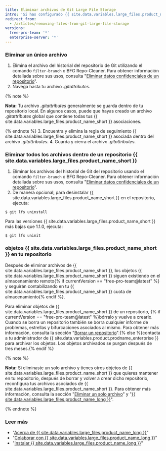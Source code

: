 ```yaml
---
title: Eliminar archivos de Git Large File Storage
intro: 'Si has configurado {{ site.data.variables.large_files.product_name_short }} para tu repositorio, puedes eliminar todos los archivos o un subconjunto de archivos desde {{ site.data.variables.large_files.product_name_short }}.'
redirect_from:
  - /articles/removing-files-from-git-large-file-storage
versions:
  free-pro-team: '*'
  enterprise-server: '*'
---
```


### Eliminar un único archivo

1.  Elimina el archivo del historial del repositorio de Git utilizando el comando `filter-branch` o BFG Repo-Cleaner. Para obtener información detallada sobre sus usos, consulta "[Eliminar datos confidenciales de un repositorio](/articles/removing-sensitive-data-from-a-repository)".
2. Navega hasta tu archivo *.gitattributes*.

  {% note %}

  **Nota:** Tu archivo *.gitattributes* generalmente se guarda dentro de tu repositorio local. En algunos casos, puede que hayas creado un archivo *.gitattributes* global que contiene todas tus {{ site.data.variables.large_files.product_name_short }} asociaciones.

  {% endnote %}
3. Encuentra y elimina la regla de seguimiento {{ site.data.variables.large_files.product_name_short }} asociada dentro del archivo *.gitattributes*.
4. Guarda y cierra el archivo *.gitattributes*.

### Eliminar todos los archivos dentro de un repositorio {{ site.data.variables.large_files.product_name_short }}

1. Eliminar los archivos del historial de Git del repositorio usando el comando `filter-branch` o BFG Repo-Cleaner. Para obtener información detallada sobre sus usos, consulta "[Eliminar datos confidenciales de un repositorio](/articles/removing-sensitive-data-from-a-repository)".
2. De manera opcional, para desinstalar {{ site.data.variables.large_files.product_name_short }} en el repositorio, ejecuta:
  ```shell
  $ git lfs uninstall
  ```
  Para las versiones {{ site.data.variables.large_files.product_name_short }} más bajas que 1.1.0, ejecuta:
  ```shell
  $ git lfs uninit
  ```

### objetos {{ site.data.variables.large_files.product_name_short }} en tu repositorio

Después de eliminar archivos de {{ site.data.variables.large_files.product_name_short }}, los objetos {{ site.data.variables.large_files.product_name_short }} siguen existiendo en el almacenamiento remoto{% if currentVersion == "free-pro-team@latest" %} y seguirán contabilizando en tu {{ site.data.variables.large_files.product_name_short }} cuota de almacenamiento{% endif %}.

Para eliminar objetos de {{ site.data.variables.large_files.product_name_short }} de un repositorio, {% if currentVersion == "free-pro-team@latest" %}bórralo y vuelve a crearlo. Cuando se borra un repositorio también se borra cualquier informe de problemas, estrellas y bifurcaciones asociados al mismo. Para obtener más información, consulta la sección "[Borrar un repositorio](/github/administering-a-repository/deleting-a-repository)".{% else %}contacta a tu administrador de {{ site.data.variables.product.prodname_enterprise }} para archivar los objetos. Los objetos archivados se purgan después de tres meses.{% endif %}

{% note %}

**Nota:** Si eliminaste un solo archivo y tienes otros objetos de {{ site.data.variables.large_files.product_name_short }} que quieres mantener en tu repositorio, después de borrar y volver a crear dicho repositorio, reconfigura tus archivos asociados de {{ site.data.variables.large_files.product_name_short }}. Para obtener más información, consulta la sección "[Eliminar un solo archivo](#removing-a-single-file)" y "[{{ site.data.variables.large_files.product_name_long }}](/github/managing-large-files/configuring-git-large-file-storage)".

{% endnote %}

### Leer más

- "[Acerca de {{ site.data.variables.large_files.product_name_long }}](/articles/about-git-large-file-storage)"
- "[Colaborar con {{ site.data.variables.large_files.product_name_long }}](/articles/collaboration-with-git-large-file-storage)"
- "[Instalar {{ site.data.variables.large_files.product_name_long }}](/articles/installing-git-large-file-storage)"
